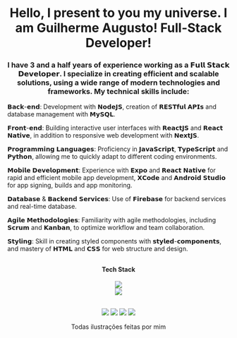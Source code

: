 <h1 align="center">Hello, I present to you my universe. I am Guilherme Augusto! Full-Stack Developer!</h1>
 
 <div align="left">

   <h3 align="center">I have 3 and a half years of experience working as a 𝗙𝘂𝗹𝗹 𝗦𝘁𝗮𝗰𝗸 𝗗𝗲𝘃𝗲𝗹𝗼𝗽𝗲𝗿. I specialize in creating efficient and scalable solutions, using a wide range of modern technologies and frameworks. My technical skills include:</h3>

   𝗕𝗮𝗰𝗸-𝗲𝗻𝗱: Development with 𝗡𝗼𝗱𝗲𝗝𝗦, creation of 𝗥𝗘𝗦𝗧𝗳𝘂𝗹 𝗔𝗣𝗜𝘀 and database management with 𝗠𝘆𝗦𝗤𝗟.
   
   𝗙𝗿𝗼𝗻𝘁-𝗲𝗻𝗱: Building interactive user interfaces with 𝗥𝗲𝗮𝗰𝘁𝗝𝗦 and 𝗥𝗲𝗮𝗰𝘁 𝗡𝗮𝘁𝗶𝘃𝗲, in addition to responsive web development with 𝗡𝗲𝘅𝘁𝗝𝗦.
   
   𝗣𝗿𝗼𝗴𝗿𝗮𝗺𝗺𝗶𝗻𝗴 𝗟𝗮𝗻𝗴𝘂𝗮𝗴𝗲𝘀: Proficiency in 𝗝𝗮𝘃𝗮𝗦𝗰𝗿𝗶𝗽𝘁, 𝗧𝘆𝗽𝗲𝗦𝗰𝗿𝗶𝗽𝘁 and 𝗣𝘆𝘁𝗵𝗼𝗻, allowing me to quickly adapt to different coding environments.
   
   𝗠𝗼𝗯𝗶𝗹𝗲 𝗗𝗲𝘃𝗲𝗹𝗼𝗽𝗺𝗲𝗻𝘁: Experience with 𝗘𝘅𝗽𝗼 and 𝗥𝗲𝗮𝗰𝘁 𝗡𝗮𝘁𝗶𝘃𝗲 for rapid and efficient mobile app development, 𝗫𝗖𝗼𝗱𝗲 and 𝗔𝗻𝗱𝗿𝗼𝗶𝗱 𝗦𝘁𝘂𝗱𝗶𝗼 for app signing, builds and app monitoring.
   
   𝗗𝗮𝘁𝗮𝗯𝗮𝘀𝗲 & 𝗕𝗮𝗰𝗸𝗲𝗻𝗱 𝗦𝗲𝗿𝘃𝗶𝗰𝗲𝘀: Use of 𝗙𝗶𝗿𝗲𝗯𝗮𝘀𝗲 for backend services and real-time database.
   
   𝗔𝗴𝗶𝗹𝗲 𝗠𝗲𝘁𝗵𝗼𝗱𝗼𝗹𝗼𝗴𝗶𝗲𝘀: Familiarity with agile methodologies, including 𝗦𝗰𝗿𝘂𝗺 and 𝗞𝗮𝗻𝗯𝗮𝗻, to optimize workflow and team collaboration.
   
   𝗦𝘁𝘆𝗹𝗶𝗻𝗴: Skill in creating styled components with 𝘀𝘁𝘆𝗹𝗲𝗱-𝗰𝗼𝗺𝗽𝗼𝗻𝗲𝗻𝘁𝘀, and mastery of 𝗛𝗧𝗠𝗟 and 𝗖𝗦𝗦 for web structure and design.

</div>

## <h4 align="center">Tech Stack</h3>

<div align="center">
  <a href="https://skillicons.dev">
    <img src="https://skillicons.dev/icons?i=js,ts,py,html,css,nodejs,react,nextjs,redux,mysql,firebase,sequelize,androidstudio,ps,pr&theme=light" />
  </a>
</div>
<div align="center">
  <a href="https://skillicons.dev">
    <img src="https://skillicons.dev/icons?i=firebase,styledcomponents,figma&theme=light" />
  </a>
</div>

  ##

<div align="center"> 
  <a href="https://www.youtube.com/@eoguisin" target="_blank"><img src="https://img.shields.io/badge/YouTube-FF0000?style=for-the-badge&logo=youtube&logoColor=white" target="_blank"></a>
  <a href="https://www.instagram.com/eoguisin/" target="_blank"><img src="https://img.shields.io/badge/-Instagram-%23E4405F?style=for-the-badge&logo=instagram&logoColor=white" target="_blank"></a>
 	<a href="https://www.twitch.tv/eoguisin" target="_blank"><img src="https://img.shields.io/badge/Twitch-9146FF?style=for-the-badge&logo=twitch&logoColor=white" target="_blank"></a>
  <a href="https://www.linkedin.com/in/guilhermegarciasantos/" target="_blank"><img src="https://img.shields.io/badge/-LinkedIn-%230077B5?style=for-the-badge&logo=linkedin&logoColor=white" target="_blank"></a>
</div>

<div align="center" > 
  <p>Todas ilustrações feitas por mim</p>
</div>
